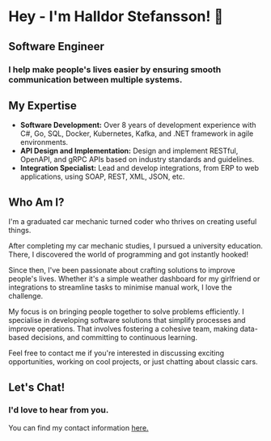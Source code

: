 # Hey - I'm Halldor Stefansson! 👋
## Software Engineer

### I help make people's lives easier by ensuring smooth communication between multiple systems.

## My Expertise

- **Software Development:** Over 8 years of development experience with C#, Go, SQL, Docker, Kubernetes, Kafka, and .NET framework in agile environments.
- **API Design and Implementation:** Design and implement RESTful, OpenAPI, and gRPC APIs based on industry standards and guidelines.
- **Integration Specialist:** Lead and develop integrations, from ERP to web applications, using SOAP, REST, XML, JSON, etc.

## Who Am I?

I'm a graduated car mechanic turned coder who thrives on creating useful things.

After completing my car mechanic studies, I pursued a university education. There, I discovered the world of programming and got instantly hooked!

Since then, I've been passionate about crafting solutions to improve people's lives. Whether it's a simple weather dashboard for my girlfriend or integrations to streamline tasks to minimise manual work, I love the challenge.

My focus is on bringing people together to solve problems efficiently. I specialise in developing software solutions that simplify processes and improve operations. That involves fostering a cohesive team, making data-based decisions, and committing to continuous learning.

Feel free to contact me if you're interested in discussing exciting opportunities, working on cool projects, or just chatting about classic cars.

## Let's Chat!

### I'd love to hear from you.

You can find my contact information [here.](https://www.halldorstefans.dev/#contact)
